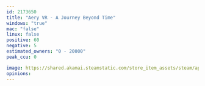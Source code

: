 ```yaml
---
id: 2173650
title: "Aery VR - A Journey Beyond Time"
windows: "true"
mac: "false"
linux: false
positive: 60
negative: 5
estimated_owners: "0 - 20000"
peak_ccu: 0

image: https://shared.akamai.steamstatic.com/store_item_assets/steam/apps/2173650/header.jpg?t=1725286999
opinions:
---
```


